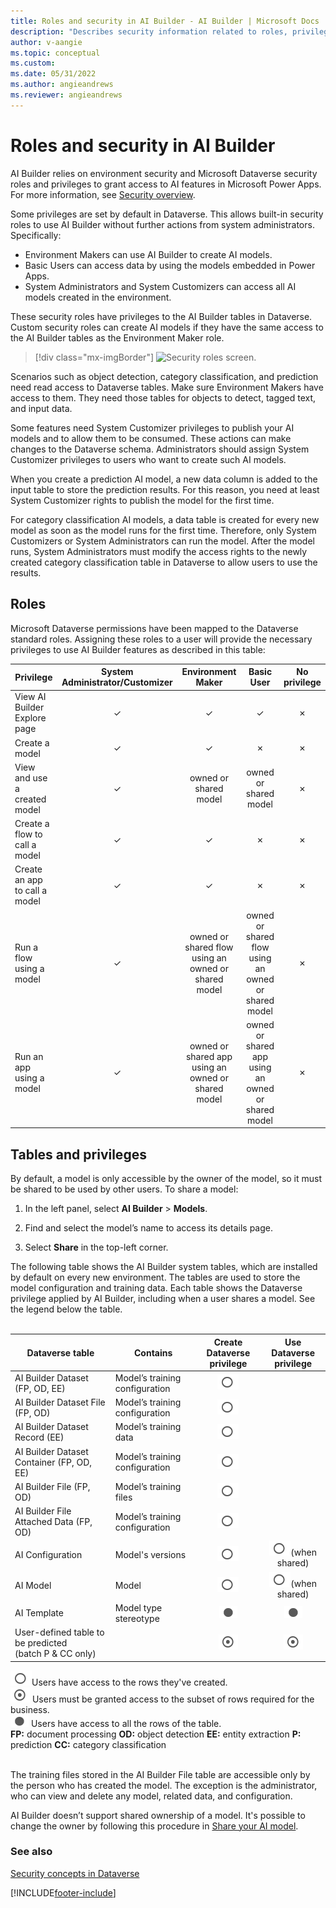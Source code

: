 ```yaml
---
title: Roles and security in AI Builder - AI Builder | Microsoft Docs
description: "Describes security information related to roles, privileges, and access in AI Builder and the services it connects to." 
author: v-aangie
ms.topic: conceptual
ms.custom: 
ms.date: 05/31/2022
ms.author: angieandrews
ms.reviewer: angieandrews
---
```


# Roles and security in AI Builder

AI Builder relies on environment security and Microsoft Dataverse security roles and privileges to grant access to AI features in Microsoft Power Apps. For more information, see [Security overview](/power-platform/admin/wp-security).

Some privileges are set by default in Dataverse. This allows built-in security roles to use AI Builder without further actions from system administrators. Specifically:

- Environment Makers can use AI Builder to create AI models.
- Basic Users can access data by using the models embedded in Power Apps.
- System Administrators and System Customizers can access all AI models created in the environment.

These security roles have privileges to the AI Builder tables in Dataverse. Custom security roles can create AI models if they have the same access to the AI Builder tables as the Environment Maker role.

> [!div class="mx-imgBorder"]
> ![Security roles screen.](media/security-roles-screen.png "Security roles screen")

Scenarios such as object detection, category classification, and prediction need read access to Dataverse tables. Make sure Environment Makers have access to them. They need those tables for objects to detect, tagged text, and input data.

Some features need System Customizer privileges to publish your AI models and to allow them to be consumed. These actions can make changes to the Dataverse schema. Administrators should assign System Customizer privileges to users who want to create such AI models.

When you create a prediction AI model, a new data column is added to the input table to store the prediction results. For this reason, you need at least System Customizer rights to publish the model for the first time.

For category classification AI models, a data table is created for every new model as soon as the model runs for the first time. Therefore, only System Customizers or System Administrators can run the model. After the model runs, System Administrators must modify the access rights to the newly created category classification table in Dataverse to allow users to use the results.

## Roles
Microsoft Dataverse permissions have been mapped to the Dataverse standard roles. Assigning these roles to a user will provide the necessary privileges to use AI Builder features as described in this table:

| Privilege                            |System Administrator/Customizer|Environment Maker                                  |Basic User                                     |No privilege|
|-----------------------------|:-----------------------------:|:-------------------------------------------------:|:-------------------------------------------------:|:--:|
|View AI Builder Explore page   |&check;              |&check;                                  |&check;                                  |&cross;  |
|Create a model               |&check;             |&check;                                 |&cross;                                                |&cross; |
|View and use a created model |&check;             |owned or shared model                              |owned or shared model                              |&cross; |
|Create a flow to call a model|&check;             |&check;                                 |&cross;                                                |&cross; |
|Create an app to call a model|&check;             |&check;                                 |&cross;                                                |&cross; |
|Run a flow using a model     |&check;             |owned or shared flow using an owned or shared model|owned or shared flow using an owned or shared model|&cross; |
|Run an app using a model     |&check;             |owned or shared app using an owned or shared model |owned or shared app using an owned or shared model |&cross; |

## Tables and privileges

By default, a model is only accessible by the owner of the model, so it must be shared to be used by other users. To share a model:

1. In the left panel, select **AI Builder** > **Models**.

1. Find and select the model’s name to access its details page.

1. Select **Share** in the top-left corner.

The following table shows the AI Builder system tables, which are installed by default on every new environment. The tables are used to store the model configuration and training data. Each table shows the Dataverse privilege applied by AI Builder, including when a user shares a model. See the legend below the table.<br/><br/>

|Dataverse table  |Contains  |Create<br/> Dataverse privilege  |Use<br/> Dataverse privilege  |
|---------|---------|:---------:|:---------:|
|AI Builder Dataset (FP, OD, EE)   |Model’s training configuration         | ![Users have access to the rows they've created](media/circle-no-fill.png "Users have access to the rows they've created")       |         |
|AI Builder Dataset File (FP, OD)     |Model’s training configuration         | ![Users have access to the rows they've created](media/circle-no-fill.png "Users have access to the rows they've created")        |         |
|AI Builder Dataset Record (EE)     |Model’s training data         | ![Users have access to the rows they've created](media/circle-no-fill.png "Users have access to the rows they've created")        |         |
|AI Builder Dataset Container (FP, OD, EE)    |Model’s training configuration         | ![Users have access to the rows they've created](media/circle-no-fill.png "Users have access to the rows they've created")        |         |
|AI Builder File (FP, OD)    | Model’s training files        | ![Users have access to the rows they've created](media/circle-no-fill.png "Users have access to the rows they've created")        |         |
|AI Builder File Attached Data (FP, OD)   |Model’s training configuration         | ![Users have access to the rows they've created](media/circle-no-fill.png "Users have access to the rows they've created")        |         |
|AI Configuration    | Model's versions        | ![Users have access to the rows they've created](media/circle-no-fill.png "Users have access to the rows they've created")        | ![Users have access to the rows they've created](media/circle-no-fill.png "Users have access to the rows they've created")(when shared)        |
|AI Model   | Model        | ![Users have access to the rows they've created](media/circle-no-fill.png "Users have access to the rows they've created")        | ![Users have access to the rows they've created](media/circle-no-fill.png "Users have access to the rows they've created")(when shared)         |
|AI Template     | Model type stereotype        | ![Users have access to all the rows of the table](media/circle-fill.png "[Users have access to all the rows of the table")        | ![Users have access to all the rows of the table](media/circle-fill.png "[Users have access to all the rows of the table")        |
|User-defined table to be predicted<br/>(batch P & CC only)     |         | ![Users must be granted access to the subset of rows required for the business](media/circle-dot.png "[Users must be granted access to the subset of rows required for the business")        | ![Users must be granted access to the subset of rows required for the business](media/circle-dot.png "[Users must be granted access to the subset of rows required for the business")        |

![Users have access to the rows they've created](media/circle-no-fill.png "Users have access to the rows they've created")Users have access to the rows they've created.<br/>
![Users must be granted access to the subset of rows required for the business](media/circle-dot.png "[Users must be granted access to the subset of rows required for the business") Users must be granted access to the subset of rows required for the business.<br/>
![Users have access to all the rows of the table](media/circle-fill.png "[Users have access to all the rows of the table") Users have access to all the rows of the table.<br/>
**FP:** document processing **OD:** object detection  **EE:** entity extraction  **P:** prediction  **CC:** category classification<br/><br/>

The training files stored in the AI Builder File table are accessible only by the person who has created the model. The exception is the administrator, who can view and delete any model, related data, and configuration.

AI Builder doesn’t support shared ownership of a model. It's possible to change the owner by following this procedure in [Share your AI model](share-model.md#the-owner-of-a-model-has-left-the-company-how-can-we-allow-non-admin-users-to-edit-this-model).

### See also

[Security concepts in Dataverse](/power-platform/admin/wp-security-cds)


[!INCLUDE[footer-include](includes/footer-banner.md)]
